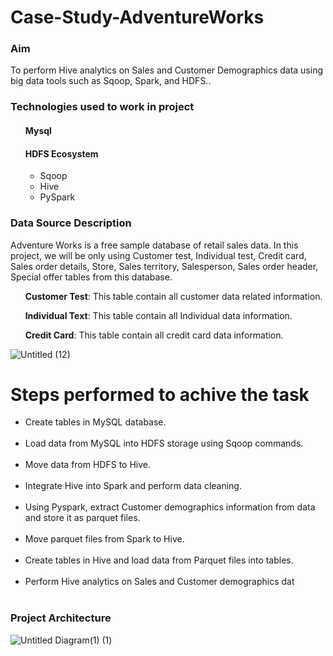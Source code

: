 # Case-Study-AdventureWorks
<h3><b>Aim</b></h3>
  
 To perform Hive analytics on Sales and Customer Demographics data using big data tools such as Sqoop, Spark, and HDFS..</p>

<h3>Technologies used to work in project</h3>
<ul>
<h4>Mysql</h4>
<h4>HDFS Ecosystem</h4>
  
<ul>
 <li>Sqoop</li>
 <li>Hive</li>
 <li>PySpark</li>
</li>
</ul> 
</ul>


<h3>Data Source Description</h3>
<p> Adventure Works is a free sample database of retail sales data. In this project, we will be only using Customer test, Individual test, Credit card, Sales order details, Store, Sales territory, Salesperson, Sales order header, Special offer tables from this database. </p>

<p>&nbsp;&nbsp; &nbsp;&nbsp;  <b>Customer Test</b>: This table contain all customer data related information.</p>
<p>&nbsp;&nbsp; &nbsp;&nbsp;  <b>Individual Text</b>: This table contain all Individual data information.</p>
<p>&nbsp;&nbsp; &nbsp;&nbsp;  <b>Credit Card</b>: This table contain all credit card data information.</p>


![Untitled (12)](https://user-images.githubusercontent.com/100192276/158550587-0619c0ca-d35b-4db7-9e6c-e2d2789f6ab6.png)

# Steps performed to achive the task
<ul>
<li>Create tables in MySQL database.</li><br>
<li>Load data from MySQL into HDFS storage using Sqoop commands.</li><br>
<li>Move data from HDFS to Hive.</li><br>
<li>Integrate Hive into Spark and perform data cleaning.</li><br>
<li>Using Pyspark, extract Customer demographics information from data and store it as parquet files.</li><br>
<li>Move parquet files from Spark to Hive.</li><br>
<li>Create tables in Hive and load data from Parquet files into tables.</li><br>
 <li> Perform Hive analytics on Sales and Customer demographics dat</li><br>
</ul>



<h3>Project Architecture</h3>

![Untitled Diagram(1) (1)](https://user-images.githubusercontent.com/100192162/158647358-665077d2-c528-479c-83ec-4b345ae17109.jpg)
